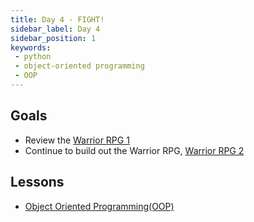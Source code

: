 ```yaml
---
title: Day 4 - FIGHT!
sidebar_label: Day 4
sidebar_position: 1
keywords:
 - python
 - object-oriented programming
 - OOP
---
```


## Goals

* Review the [Warrior RPG 1](/docs/cohorts/cohort17/lectures/week2/day3/EXERCISES)
* Continue to build out the Warrior RPG, [Warrior RPG 2](/docs/cohorts/cohort17/lectures/week2/day4/EXERCISES)

## Lessons

* [Object Oriented Programming(OOP)](/docs/lessons/solving-problems-using-code-python/python-oop)
